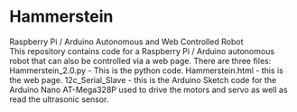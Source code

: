 # Hammerstein
Raspberry Pi / Arduino Autonomous and Web Controlled Robot  
This repository contains code for a Raspberry Pi / Arduino autonomous robot that can also be controlled via a web page.
There are three files:
Hammerstein_2.0.py - This is the python code.
Hammerstein.html - this is the web page.
12c_Serial_Slave - this is the Arduino Sketch code for the Arduino Nano AT-Mega328P used to drive the motors and servo as well as read the ultrasonic sensor.
